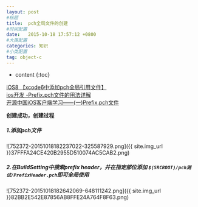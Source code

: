 ```yaml
---
layout: post
#标题
title:  pch全局文件的创建
#时间配置
date:   2015-10-18 17:57:12 +0800
#大类配置
categories: 知识
#小类配置
tag: object-c
---
```


* content
{:toc}


<a href="" target="_blank">iOS8 【xcode6中添加pch全局引用文件】</a><br>
<a href="" target="_blank">ios开发 <AppName>-Prefix.pch文件的用法详解</a><br>
<a href="" target="_blank">开源中国iOS客户端学习——(一)Prefix.pch文件</a><br>


**创建成功，创建过程**

##### 1.添加pch文件

![752372-20151018182237022-325587929.png]({{ site.img_url }}37FFFA24CE420B2955D510074AC5CAB2.png)

##### 2.在BuildSetting中搜索prefix header，并在指定部位添加 `$(SRCROOT)/pch测试/PrefixHeader.pch`即可全局使用

![752372-20151018182642069-648111242.png]({{ site.img_url }}82BB2E542E87856AB8FFE24A764F8F63.png)
